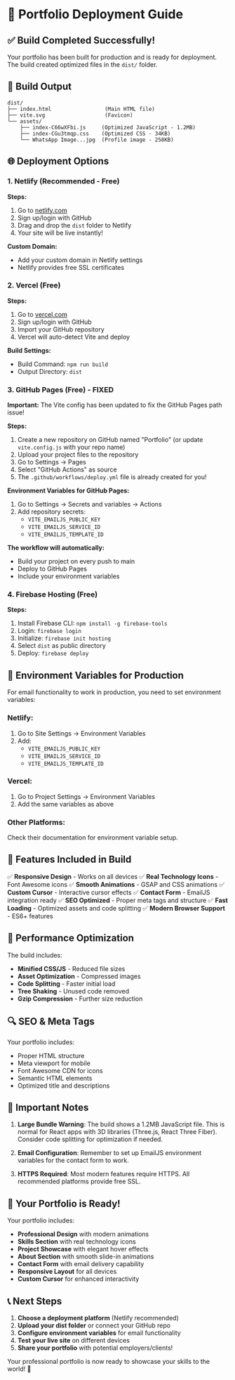 # 🚀 Portfolio Deployment Guide

## ✅ Build Completed Successfully!

Your portfolio has been built for production and is ready for deployment. The build created optimized files in the `dist/` folder.

## 📁 Build Output

```
dist/
├── index.html                 (Main HTML file)
├── vite.svg                   (Favicon)
└── assets/
    ├── index-C66wXFbi.js     (Optimized JavaScript - 1.2MB)
    ├── index-CGu3tmqp.css    (Optimized CSS - 34KB)
    └── WhatsApp Image...jpg  (Profile image - 258KB)
```

## 🌐 Deployment Options

### 1. **Netlify (Recommended - Free)**

**Steps:**
1. Go to [netlify.com](https://netlify.com)
2. Sign up/login with GitHub
3. Drag and drop the `dist` folder to Netlify
4. Your site will be live instantly!

**Custom Domain:**
- Add your custom domain in Netlify settings
- Netlify provides free SSL certificates

### 2. **Vercel (Free)**

**Steps:**
1. Go to [vercel.com](https://vercel.com)
2. Sign up/login with GitHub
3. Import your GitHub repository
4. Vercel will auto-detect Vite and deploy

**Build Settings:**
- Build Command: `npm run build`
- Output Directory: `dist`

### 3. **GitHub Pages (Free) - FIXED**

**Important:** The Vite config has been updated to fix the GitHub Pages path issue!

**Steps:**
1. Create a new repository on GitHub named "Portfolio" (or update `vite.config.js` with your repo name)
2. Upload your project files to the repository
3. Go to Settings → Pages
4. Select "GitHub Actions" as source
5. The `.github/workflows/deploy.yml` file is already created for you!

**Environment Variables for GitHub Pages:**
1. Go to Settings → Secrets and variables → Actions
2. Add repository secrets:
   - `VITE_EMAILJS_PUBLIC_KEY`
   - `VITE_EMAILJS_SERVICE_ID`
   - `VITE_EMAILJS_TEMPLATE_ID`

**The workflow will automatically:**
- Build your project on every push to main
- Deploy to GitHub Pages
- Include your environment variables

### 4. **Firebase Hosting (Free)**

**Steps:**
1. Install Firebase CLI: `npm install -g firebase-tools`
2. Login: `firebase login`
3. Initialize: `firebase init hosting`
4. Select `dist` as public directory
5. Deploy: `firebase deploy`

## 🔧 Environment Variables for Production

For email functionality to work in production, you need to set environment variables:

### Netlify:
1. Go to Site Settings → Environment Variables
2. Add:
   - `VITE_EMAILJS_PUBLIC_KEY`
   - `VITE_EMAILJS_SERVICE_ID`
   - `VITE_EMAILJS_TEMPLATE_ID`

### Vercel:
1. Go to Project Settings → Environment Variables
2. Add the same variables as above

### Other Platforms:
Check their documentation for environment variable setup.

## 📱 Features Included in Build

✅ **Responsive Design** - Works on all devices
✅ **Real Technology Icons** - Font Awesome icons
✅ **Smooth Animations** - GSAP and CSS animations
✅ **Custom Cursor** - Interactive cursor effects
✅ **Contact Form** - EmailJS integration ready
✅ **SEO Optimized** - Proper meta tags and structure
✅ **Fast Loading** - Optimized assets and code splitting
✅ **Modern Browser Support** - ES6+ features

## 🎯 Performance Optimization

The build includes:
- **Minified CSS/JS** - Reduced file sizes
- **Asset Optimization** - Compressed images
- **Code Splitting** - Faster initial load
- **Tree Shaking** - Unused code removed
- **Gzip Compression** - Further size reduction

## 🔍 SEO & Meta Tags

Your portfolio includes:
- Proper HTML structure
- Meta viewport for mobile
- Font Awesome CDN for icons
- Semantic HTML elements
- Optimized title and descriptions

## 🚨 Important Notes

1. **Large Bundle Warning**: The build shows a 1.2MB JavaScript file. This is normal for React apps with 3D libraries (Three.js, React Three Fiber). Consider code splitting for optimization if needed.

2. **Email Configuration**: Remember to set up EmailJS environment variables for the contact form to work.

3. **HTTPS Required**: Most modern features require HTTPS. All recommended platforms provide free SSL.

## 🎉 Your Portfolio is Ready!

Your portfolio includes:
- **Professional Design** with modern animations
- **Skills Section** with real technology icons
- **Project Showcase** with elegant hover effects
- **About Section** with smooth slide-in animations
- **Contact Form** with email delivery capability
- **Responsive Layout** for all devices
- **Custom Cursor** for enhanced interactivity

## 📞 Next Steps

1. **Choose a deployment platform** (Netlify recommended)
2. **Upload your dist folder** or connect your GitHub repo
3. **Configure environment variables** for email functionality
4. **Test your live site** on different devices
5. **Share your portfolio** with potential employers/clients!

Your professional portfolio is now ready to showcase your skills to the world! 🌟
